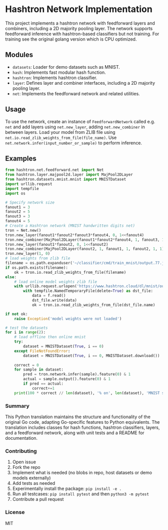 # Hashtron Network Implementation

This project implements a hashtron network with feedforward layers and combiners,
including a 2D majority pooling layer. The network supports feedforward inference
with hashtron-based classifiers but not training. For training see the original
golang version which is CPU optimized.

## Modules

- `datasets`: Loader for demo datasets such as MNIST.
- `hash`: Implements fast modular hash function.
- `hashtron`: Implements hashtron classifier.
- `layer`: Defines layer and combiner interfaces, including a 2D majority pooling layer.
- `net`: Implements the feedforward network and related utilities.

## Usage

To use the network, create an instance of `FeedforwardNetwork` called e.g. `net` and add layers
using `net.new_layer`, adding `net.new_combiner` in between layers.
Load your model from ZLIB file using `net.io.read_zlib_weights_from_file(file_name)`.
Use `net.network.infer(input_number_or_sample)` to perform inference.

## Examples

```python
from hashtron.net.feedforward.net import Net
from hashtron.layer.majpool2d.layer import MajPool2DLayer
from hashtron.datasets.mnist.mnist import MNISTDataset
import urllib.request
import tempfile
import os

# Specify network size
fanout1 = 3
fanout2 = 5
fanout3 = 3
fanout4 = 5
# Create a Hashtron network (MNIST handwritten digits net)
tron = Net.new()
tron.new_layer(fanout1*fanout2*fanout3*fanout4, 0, 1<<fanout4)
tron.new_combiner(MajPool2DLayer(fanout1*fanout2*fanout4, 1, fanout3, 1, fanout4, 1, 1))
tron.new_layer(fanout1*fanout2, 0, 1<<fanout2)
tron.new_combiner(MajPool2DLayer(fanout2, 1, fanout1, 1, fanout2, 1, 1))
tron.new_layer(1, 0)
# load weights from zlib file
filename = os.path.expanduser('~/classifier/cmd/train_mnist/output.77.json.t.zlib')
if os.path.exists(filename):
    ok = tron.io.read_zlib_weights_from_file(filename)
else:
    # load online model weights zlib file
    with urllib.request.urlopen('https://www.hashtron.cloud/dl/mnist/output.77.json.t.zlib') as f:
        with tempfile.NamedTemporaryFile(delete=True) as dst_file:
            data = f.read()
            dst_file.write(data)
            ok = tron.io.read_zlib_weights_from_file(dst_file.name)

if not ok:
    raise Exception('model weights were not loaded')

# test the datasets
for i in range(2):
    # load offline then online mnist
    try:
        dataset = MNISTDataset(True, i == 0)
    except FileNotFoundError:
        dataset = MNISTDataset(True, i == 0, MNISTDataset.download())
    
    correct = 0
    for sample in dataset:
        pred = tron.network.infer(sample).feature(0) & 1
        actual = sample.output().feature(0) & 1
        if pred == actual:
            correct+=1
    print(100 * correct // len(dataset), '% on', len(dataset), 'MNIST samples')
```

### Summary

This Python translation maintains the structure and functionality of the original
Go code, adapting Go-specific features to Python equivalents. The translation
includes classes for hash functions, hashtron classifiers, layers, and a
feedforward network, along with unit tests and a README for documentation.

### Contributing

1. Open issue
2. Fork the repo
3. Implement what is needed (no blobs in repo, host datasets or demo models externally)
4. Add tests as needed
5. Experimentally install the package: `pip install -e .`
6. Run all testcases: `pip install pytest` and then `python3 -m pytest`
7. Contribute a pull request

### License

MIT
